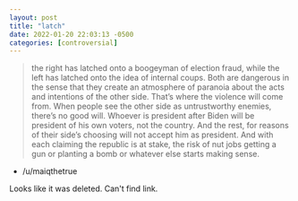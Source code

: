 ```yaml
---
layout: post
title: "latch"
date: 2022-01-20 22:03:13 -0500
categories: [controversial]
---
```


> the right has latched onto a boogeyman of election fraud, while the left has latched onto the idea of internal coups. Both are dangerous in the sense that they create an atmosphere of paranoia about the acts and intentions of the other side. That’s where the violence will come from. When people see the other side as untrustworthy enemies, there’s no good will. Whoever is president after Biden will be president of his own voters, not the country. And the rest, for reasons of their side’s choosing will not accept him as president. And with each claiming the republic is at stake, the risk of nut jobs getting a gun or planting a bomb or whatever else starts making sense.
- /u/maiqthetrue

Looks like it was deleted. Can't find link.